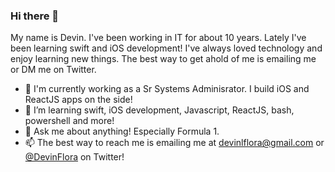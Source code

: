 ### Hi there 👋

My name is Devin. I've been working in IT for about 10 years. Lately I've been learning swift and iOS development! I've always loved technology and enjoy learning new things. The best way to get ahold of me is emailing me or DM me on Twitter. 

- 🔭 I'm currently working as a Sr Systems Adminisrator. I build iOS and ReactJS apps on the side! 
- 🌱 I’m learning swift, iOS development, Javascript, ReactJS, bash, powershell and more!
- 💬 Ask me about anything! Especially Formula 1.
- 📫 The best way to reach me is emailing me at devinlflora@gmail.com or <a href="https://twitter.com/DevinFlora">@DevinFlora</a> on Twitter!

